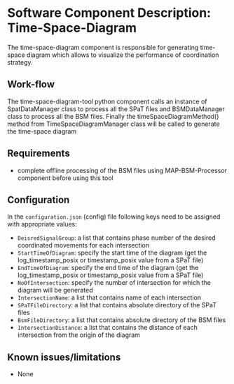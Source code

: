 # Software Component Description: Time-Space-Diagram
The time-space-diagram component is responsible for generating time-space diagram which allows to visualize the performance of coordination strategy.

## Work-flow
The time-space-diagram-tool python component calls an instance of SpatDataManager class to process all the SPaT files and BSMDataManager class to process all the BSM files. Finally the timeSpaceDiagramMethod() method from TimeSpaceDiagramManager class will be called to generate the time-space diagram

## Requirements
- complete offline processing of the BSM files using MAP-BSM-Processor component before using this tool

## Configuration
In the `configuration.json` (config) file following keys need to be assigned with appropriate values:
- `DeisredSignalGroup`: a list that contains phase number of the desired coordinated movements for each intersection
- `StartTimeOfDiagram`: specify the start time of the diagram (get the log_timestamp_posix or timestamp_posix value from a SPaT file)
- `EndTimeOfDiagram`: specify the end time of the diagram (get the log_timestamp_posix or timestamp_posix value from a SPaT file)
- `NoOfIntersection`: specify the number of intersection for which the diagram will be generated
- `IntersectionName`: a list that contains name of each intersection   
- `SPaTFileDirectory`: a list that contains absolute directory of the SPaT files 
- `BsmFileDirectory`: a list that contains absolute directory of the BSM files 
- `IntersectionDistance`: a list that contains the distance of each intersection from the origin of the diagram

## Known issues/limitations
- None
